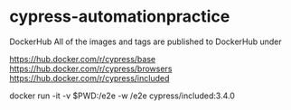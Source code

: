 # cypress-automationpractice

DockerHub
All of the images and tags are published to DockerHub under

https://hub.docker.com/r/cypress/base
https://hub.docker.com/r/cypress/browsers
https://hub.docker.com/r/cypress/included



docker run -it -v $PWD:/e2e -w /e2e cypress/included:3.4.0
